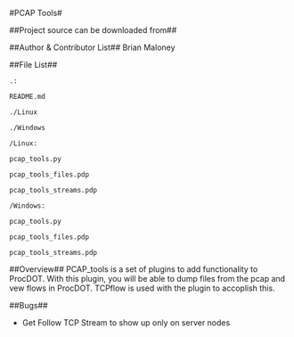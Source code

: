 #PCAP Tools#

##Project source can be downloaded from##

##Author & Contributor List##
Brian Maloney

##File List##
```
.:

README.md

./Linux

./Windows
```
```
/Linux:

pcap_tools.py

pcap_tools_files.pdp

pcap_tools_streams.pdp
```
```
/Windows:

pcap_tools.py

pcap_tools_files.pdp

pcap_tools_streams.pdp
```

##Overview##
PCAP_tools is a set of plugins to add functionality to ProcDOT. With this plugin, you will be able to dump files from the pcap and vew flows in ProcDOT. TCPflow is used with the plugin to accoplish this. 

##Bugs##
* Get Follow TCP Stream to show up only on server nodes
